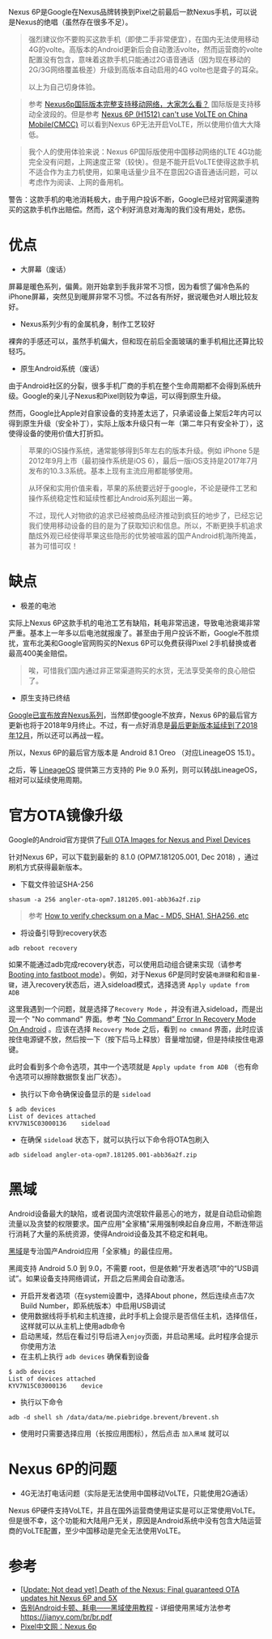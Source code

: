 Nexus 6P是Google在Nexus品牌转换到Pixel之前最后一款Nexus手机，可以说是Nexus的绝唱（虽然存在很多不足）。

> 强烈建议你不要购买这款手机（即使二手非常便宜），在国内无法使用移动4G的volte。高版本的Android更新后会自动激活volte，然而运营商的volte配置没有包含，意味着这款手机只能通过2G语音通话（因为现在移动的2G/3G网络覆盖极差）升级到高版本自动启用的4G volte也是聋子的耳朵。
> 
> 以上为自己切身体验。

> 参考 [Nexus6p国际版本完整支持移动网络，大家怎么看？](https://www.zhihu.com/question/36037687) 国际版是支持移动全波段的。但是参考 [Nexus 6P (H1512) can't use VoLTE on China Mobile(CMCC)](https://support.google.com/nexus/forum/AAAANseOu18-fE4S8hNXNM/?hl=en&gpf=%23!msg%2Fnexus%2F-fE4S8hNXNM%2F_ql706WJAgAJ&msgid=_ql706WJAgAJ) 可以看到Nexus 6P无法开启VoLTE，所以使用价值大大降低。

> 我个人的使用体验来说：Nexus 6P国际版使用中国移动网络的LTE 4G功能完全没有问题，上网速度正常（较快）。但是不能开启VoLTE使得这款手机不适合作为主力机使用，如果电话量少且不在意因2G语音通话问题，可以考虑作为阅读、上网的备用机。

警告：这款手机的电池消耗极大，由于用户投诉不断，Google已经对官网渠道购买的这款手机作出赔偿。然而，这个利好消息对海淘的我们没有用处，悲伤。

# 优点

- 大屏幕（废话）

屏幕是暖色系列，偏黄。刚开始拿到手我非常不习惯，因为看惯了偏冷色系的iPhone屏幕，突然见到暖屏非常不习惯。不过各有所好，据说暖色对人眼比较友好。

- Nexus系列少有的金属机身，制作工艺较好

裸奔的手感还可以，虽然手机偏大，但和现在前后全面玻璃的重手机相比还算比较轻巧。

- 原生Android系统（废话）

由于Android社区的分裂，很多手机厂商的手机在整个生命周期都不会得到系统升级。Google的亲儿子Nexus和Pixel则较为幸运，可以得到原生升级。

然而，Google比Apple对自家设备的支持差太远了，只承诺设备上架后2年内可以得到原生升级（安全补丁），实际上版本升级只有一年（第二年只有安全补丁），这使得设备的使用价值大打折扣。

> 苹果的iOS操作系统，通常能够得到5年左右的版本升级。例如 iPhone 5是2012年9月上市（最初操作系统是iOS 6），最后一版iOS支持是2017年7月发布的10.3.3系统。基本上现有主流应用都能够使用。
>
> 从环保和实用价值来看，苹果的系统要远好于google，不论是硬件工艺和操作系统稳定性和延续性都比Android系列超出一筹。
>
> 不过，现代人对物欲的追求已经被商品经济推动到疯狂的地步了，已经忘记我们使用移动设备的目的是为了获取知识和信息。所以，不断更换手机追求酷炫外观已经使得苹果这些隐形的优势被喧嚣的国产Android机海所掩盖，甚为可惜可叹！

# 缺点

- 极差的电池

实际上Nexus 6P这款手机的电池工艺有缺陷，耗电非常迅速，导致电池衰竭非常严重。基本上一年多以后电池就报废了。甚至由于用户投诉不断，Google不胜烦扰，宣布北美和Google官网购买的Nexus 6P可以免费获得Pixel 2手机替换或者最高400美金赔偿。

> 唉，可惜我们国内通过非正常渠道购买的水货，无法享受美帝的良心赔偿了。

- 原生支持已终结

[Google已宣布放弃Nexus系列](https://www.ifanr.com/852010)，当然即使google不放弃，Nexus 6P的最后官方更新也将于2018年9月终止。不过，有一点好消息是[最后更新版本延续到了2018年12月](https://9to5google.com/2018/11/07/nexus-6p-and-5x-final-guaranteed-updates/)，所以还可以再战一程。

所以，Nexus 6P的最后官方版本是 Android 8.1 Oreo （对应LineageOS 15.1）。

之后，等 [LineageOS](https://lineageos.org/) 提供第三方支持的 Pie 9.0 系列，则可以转战LineageOS，相对可以延续使用周期。

# 官方OTA镜像升级

Google的Android官方提供了[Full OTA Images for Nexus and Pixel Devices](https://developers.google.com/android/ota)

针对Nexus 6P，可以下载到最新的 8.1.0 (OPM7.181205.001, Dec 2018) ，通过刷机方式获得最新版本。

* 下载文件验证SHA-256

```
shasum -a 256 angler-ota-opm7.181205.001-abb36a2f.zip
```

> 参考 [How to verify checksum on a Mac - MD5, SHA1, SHA256, etc](https://www.dyclassroom.com/howto-mac/how-to-verify-checksum-on-a-mac-md5-sha1-sha256-etc)

* 将设备引导到recovery状态

```
adb reboot recovery
```

如果不能通过adb完成recovery状态，可以使用启动组合键来实现（请参考 [Booting into fastboot mode](https://source.android.com/setup/build/running#booting-into-fastboot-mode)）。例如，对于Nexus 6P是同时安装`电源键`和和`音量-键`，进入recovery状态后，进入sideload模式，选择选贤 `Apply update from ADB`

这里我遇到一个问题，就是选择了`Recovery Mode` ，并没有进入sideload，而是出现一个 "No command" 界面。参考 [“No Command” Error In Recovery Mode On Android](http://www.androiddata-recovery.com/blog/solved-no-command-error-in-recovery-mode-on-android) 。应该在选择 `Recovery Mode` 之后，看到 `no cmmand` 界面，此时应该按住电源键不放，然后按一下（按下后马上释放）音量增加键，但是持续按住电源键。

此时会看到多个命令选项，其中一个选项就是 `Apply update from ADB` （也有命令选项可以擦除数据恢复出厂状态）。

* 执行以下命令确保设备显示的是 `sideload`

```
$ adb devices
List of devices attached
KYV7N15C03000136	sideload
```

* 在确保 `sideload` 状态下，就可以执行以下命令将OTA包刷入

```
adb sideload angler-ota-opm7.181205.001-abb36a2f.zip
```

# 黑域

Android设备最大的缺陷，或者说国内流氓软件最恶心的地方，就是自动启动偷跑流量以及贪婪的权限要求。国产应用"全家桶"采用强制唤起自身应用，不断连带运行消耗了大量的系统资源，使得Android设备及其不稳定和耗电。

[黑域](https://play.google.com/store/apps/details?id=me.piebridge.brevent&hl=zh)是专治国产Android应用「全家桶」的最佳应用。

黑阈支持 Android 5.0 到 9.0，不需要 root，但是依赖“开发者选项”中的“USB调试”。如果设备支持网络调试，开启之后黑阈会自动激活。

* 开启开发者选项（在system设置中，选择About phone，然后连续点击7次Build Number，即系统版本）中启用USB调试
* 使用数据线将手机和主机连接，此时手机上会提示是否信任主机，选择信任，这样就可以从主机上使用adb命令
* 启动黑域，然后在看过引导后进入`enjoy`页面，并启动黑域。此时程序会提示你使用方法
* 在主机上执行 `adb devices` 确保看到设备

```
$ adb devices
List of devices attached
KYV7N15C03000136	device
```

* 执行以下命令

```
adb -d shell sh /data/data/me.piebridge.brevent/brevent.sh
```

* 使用时只需要选择应用（长按应用图标），然后点击 `加入黑域` 就可以


# Nexus 6P的问题

* 4G无法打电话问题（实际是无法使用中国移动VoLTE，只能使用2G通话）

Nexus 6P硬件支持VoLTE，并且在国外运营商使用证实是可以正常使用VoLTE。但是很不幸，这个功能和大陆用户无关，原因是Android系统中没有包含大陆运营商的VoLTE配置，至少中国移动是完全无法使用VoLTE。

# 参考

* [[Update: Not dead yet] Death of the Nexus: Final guaranteed OTA updates hit Nexus 6P and 5X](https://9to5google.com/2018/11/07/nexus-6p-and-5x-final-guaranteed-updates/)
* [告别Android卡顿、耗电——黑域使用教程](https://zhuanlan.zhihu.com/p/28118279) - 详细使用黑域方法参考 https://jianyv.com/br/br.pdf
* [Pixel中文网：Nexus 6p](http://www.pixcn.cn/nexuspress/nexus6p/)